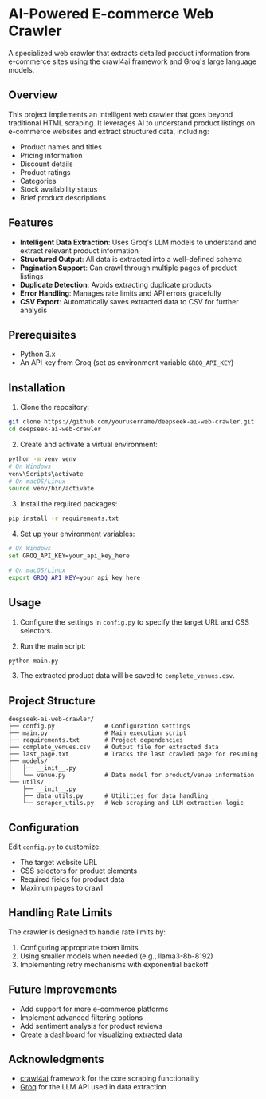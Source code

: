 # AI-Powered E-commerce Web Crawler

A specialized web crawler that extracts detailed product information from e-commerce sites using the crawl4ai framework and Groq's large language models.

## Overview

This project implements an intelligent web crawler that goes beyond traditional HTML scraping. It leverages AI to understand product listings on e-commerce websites and extract structured data, including:

- Product names and titles
- Pricing information
- Discount details
- Product ratings
- Categories
- Stock availability status
- Brief product descriptions

## Features

- **Intelligent Data Extraction**: Uses Groq's LLM models to understand and extract relevant product information
- **Structured Output**: All data is extracted into a well-defined schema
- **Pagination Support**: Can crawl through multiple pages of product listings
- **Duplicate Detection**: Avoids extracting duplicate products
- **Error Handling**: Manages rate limits and API errors gracefully
- **CSV Export**: Automatically saves extracted data to CSV for further analysis

## Prerequisites

- Python 3.x
- An API key from Groq (set as environment variable `GROQ_API_KEY`)

## Installation

1. Clone the repository:
```bash
git clone https://github.com/yourusername/deepseek-ai-web-crawler.git
cd deepseek-ai-web-crawler
```

2. Create and activate a virtual environment:
```bash
python -m venv venv
# On Windows
venv\Scripts\activate
# On macOS/Linux
source venv/bin/activate
```

3. Install the required packages:
```bash
pip install -r requirements.txt
```

4. Set up your environment variables:
```bash
# On Windows
set GROQ_API_KEY=your_api_key_here

# On macOS/Linux
export GROQ_API_KEY=your_api_key_here
```

## Usage

1. Configure the settings in `config.py` to specify the target URL and CSS selectors.

2. Run the main script:
```bash
python main.py
```

3. The extracted product data will be saved to `complete_venues.csv`.

## Project Structure

```
deepseek-ai-web-crawler/
├── config.py              # Configuration settings
├── main.py                # Main execution script
├── requirements.txt       # Project dependencies
├── complete_venues.csv    # Output file for extracted data
├── last_page.txt          # Tracks the last crawled page for resuming
├── models/
│   ├── __init__.py
│   └── venue.py           # Data model for product/venue information
└── utils/
    ├── __init__.py
    ├── data_utils.py      # Utilities for data handling
    └── scraper_utils.py   # Web scraping and LLM extraction logic
```

## Configuration

Edit `config.py` to customize:
- The target website URL
- CSS selectors for product elements
- Required fields for product data
- Maximum pages to crawl

## Handling Rate Limits

The crawler is designed to handle rate limits by:
1. Configuring appropriate token limits
2. Using smaller models when needed (e.g., llama3-8b-8192)
3. Implementing retry mechanisms with exponential backoff

## Future Improvements

- Add support for more e-commerce platforms
- Implement advanced filtering options
- Add sentiment analysis for product reviews
- Create a dashboard for visualizing extracted data

## Acknowledgments

- [crawl4ai](https://docs.crawl4ai.com/) framework for the core scraping functionality
- [Groq](https://groq.com/) for the LLM API used in data extraction

